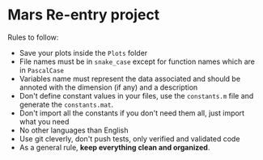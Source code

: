# Mars Re-entry project

Rules to follow:
- Save your plots inside the `Plots` folder
- File names must be in `snake_case` except for function names which are in `PascalCase`
- Variables name must represent the data associated and should be annoted with the dimension (if any) and a description
- Don't define constant values in your files, use the `constants.m` file and generate the `constants.mat`.
- Don't import all the constants if you don't need them all, just import what you need
- No other languages than English
- Use git cleverly, don't push tests, only verified and validated code
- As a general rule, **keep everything clean and organized**.